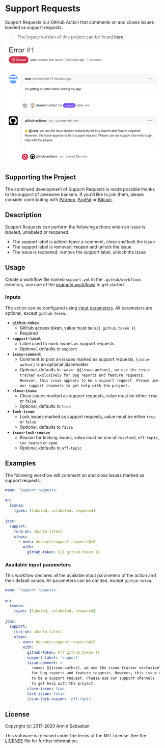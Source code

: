 # Support Requests

Support Requests is a GitHub Action that comments on
and closes issues labeled as support requests.

> The legacy version of this project can be found
[here](https://github.com/dessant/support-requests-app).

![](assets/screenshot.png)

## Supporting the Project

The continued development of Support Requests is made possible
thanks to the support of awesome backers. If you'd like to join them,
please consider contributing with
[Patreon](https://armin.dev/go/patreon?pr=support-requests&src=repo),
[PayPal](https://armin.dev/go/paypal?pr=support-requests&src=repo) or
[Bitcoin](https://armin.dev/go/bitcoin?pr=support-requests&src=repo).

## Description

Support Requests can perform the following actions when an issue
is labeled, unlabeled or reopened:

* The support label is added: leave a comment, close and lock the issue
* The support label is removed: reopen and unlock the issue
* The issue is reopened: remove the support label, unlock the issue

## Usage

Create a workflow file named `support.yml` in the `.github/workflows` directory,
use one of the [example workflows](#examples) to get started.

### Inputs

The action can be configured using [input parameters](https://help.github.com/en/actions/reference/workflow-syntax-for-github-actions#jobsjob_idstepswith).
All parameters are optional, except `github-token`.

- **`github-token`**
  - GitHub access token, value must be `${{ github.token }}`
  - Required
- **`support-label`**
  - Label used to mark issues as support requests
  - Optional, defaults to `support`
- **`issue-comment`**
  - Comment to post on issues marked as support requests,
    `{issue-author}` is an optional placeholder
  - Optional, defaults to `:wave: @{issue-author}, we use the issue tracker
    exclusively for bug reports and feature requests. However, this issue
    appears to be a support request. Please use our support channels
    to get help with the project.`
- **`close-issue`**
  - Close issues marked as support requests,
    value must be either `true` or `false`
  - Optional, defaults to `true`
- **`lock-issue`**
  - Lock issues marked as support requests,
    value must be either `true` or `false`
  - Optional, defaults to `false`
- **`issue-lock-reason`**
  - Reason for locking issues, value must be one
    of `resolved`, `off-topic`, `too heated` or `spam`
  - Optional, defaults to `off-topic`

## Examples

The following workflow will comment on and close issues
marked as support requests.

```yaml
name: 'Support requests'

on:
  issues:
    types: [labeled, unlabeled, reopened]

jobs:
  support:
    runs-on: ubuntu-latest
    steps:
      - uses: dessant/support-requests@v2
        with:
          github-token: ${{ github.token }}
```

### Available input parameters

This workflow declares all the available input parameters of the action
and their default values. All parameters can be omitted, except `github-token`.

```yaml
name: 'Support requests'

on:
  issues:
    types: [labeled, unlabeled, reopened]

jobs:
  support:
    runs-on: ubuntu-latest
    steps:
      - uses: dessant/support-requests@v2
        with:
          github-token: ${{ github.token }}
          support-label: 'support'
          issue-comment: >
            :wave: @{issue-author}, we use the issue tracker exclusively
            for bug reports and feature requests. However, this issue appears
            to be a support request. Please use our support channels
            to get help with the project.
          close-issue: true
          lock-issue: false
          issue-lock-reason: 'off-topic'
```

## License

Copyright (c) 2017-2020 Armin Sebastian

This software is released under the terms of the MIT License.
See the [LICENSE](LICENSE) file for further information.
